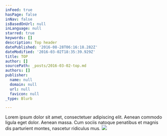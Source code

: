 ```yaml
---
inFeed: true
hasPage: false
inNav: false
isBasedOnUrl: null
inLanguage: null
starred: true
keywords: []
description: Top header
datePublished: '2016-08-28T06:16:18.282Z'
dateModified: '2016-03-02T18:35:39.929Z'
title: TOP
author: []
sourcePath: _posts/2016-03-02-top.md
authors: []
publisher:
  name: null
  domain: null
  url: null
  favicon: null
_type: Blurb

---
```

Lorem ipsum dolor sit amet, consectetuer adipiscing elit. Aenean commodo ligula eget dolor. Aenean massa. Cum sociis natoque penatibus et magnis dis parturient montes, nascetur ridiculus mus.
![](https://the-grid-user-content.s3-us-west-2.amazonaws.com/3b78b60f-6a12-4856-a05f-8f2130f84ebd.jpg)